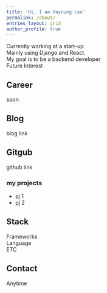 ```yaml
---
title: 'Hi, I am Hayoung Lee'
permalink: /about/
entries_layout: grid
author_profile: true
---
```

Currently working at a start-up <br/>
Mainly using Django and React. <br/>
My goal is to be a backend developer <br/>
Future Interest

## Career
soon

## Blog
blog link

## Gitgub 
github link

### my projects
<ul>
  <li>pj 1</li>
  <li>pj 2</li>
</ul>

## Stack
Frameworks <br/>
Language <br/>
ETC <br/>

## Contact
Anytime

